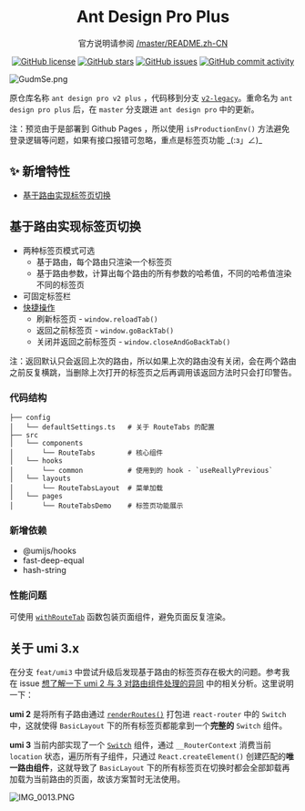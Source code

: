 <h1 align="center">Ant Design Pro Plus</h1>

<div align="center">

官方说明请参阅 [/master/README.zh-CN](https://github.com/ant-design/ant-design-pro/blob/master/README.zh-CN.md)

[![GitHub license](https://img.shields.io/github/license/zpr1g/ant-design-pro-plus.svg)](https://github.com/zpr1g/ant-design-pro-plus/blob/master/LICENSE) [![GitHub stars](https://img.shields.io/github/stars/zpr1g/ant-design-pro-plus.svg)](https://github.com/zpr1g/ant-design-pro-plus/stargazers) [![GitHub issues](https://img.shields.io/github/issues/zpr1g/ant-design-pro-plus.svg)](https://github.com/zpr1g/ant-design-pro-plus/issues) [![GitHub commit activity](https://img.shields.io/github/commit-activity/m/zpr1g/ant-design-pro-plus.svg)](https://github.com/zpr1g/ant-design-pro-plus/commits/master)

</div>

![GudmSe.png](https://s1.ax1x.com/2020/03/30/GudmSe.png)

原仓库名称 `ant design pro v2 plus` ，代码移到分支 [`v2-legacy`](https://github.com/zpr1g/ant-design-pro-plus/tree/v2-legacy)。重命名为 `ant design pro plus` 后，在 `master` 分支跟进 `ant design pro` 中的更新。

注：预览由于是部署到 Github Pages ，所以使用 `isProductionEnv()` 方法避免登录逻辑等问题，如果有接口报错可忽略，重点是标签页功能 \_(:з」∠)\_

## ✨ 新增特性

- [基于路由实现标签页切换](#基于路由实现标签页切换)

## 基于路由实现标签页切换

- 两种标签页模式可选
  - 基于路由，每个路由只渲染一个标签页
  - 基于路由参数，计算出每个路由的所有参数的哈希值，不同的哈希值渲染不同的标签页
- 可固定标签栏
- [快捷操作](/src/typings.d.ts#L35)
  - 刷新标签页 - `window.reloadTab()`
  - 返回之前标签页 - `window.goBackTab()`
  - 关闭并返回之前标签页 - `window.closeAndGoBackTab()`

注：返回默认只会返回上次的路由，所以如果上次的路由没有关闭，会在两个路由之前反复横跳，当删除上次打开的标签页之后再调用该返回方法时只会打印警告。

### 代码结构

```
├── config
│   └── defaultSettings.ts   # 关于 RouteTabs 的配置
├── src
│   └── components
│       └── RouteTabs        # 核心组件
│   └── hooks
│       └── common           # 使用到的 hook - `useReallyPrevious`
│   └── layouts
│       └── RouteTabsLayout  # 菜单加载
│   └── pages
│       └── RouteTabsDemo    # 标签页功能展示
```

### 新增依赖

- @umijs/hooks
- fast-deep-equal
- hash-string

### 性能问题

可使用 [`withRouteTab`](/src/components/RouteTabs/utils.tsx#L180) 函数包装页面组件，避免页面反复渲染。

## 关于 umi 3.x

在分支 `feat/umi3` 中尝试升级后发现基于路由的标签页存在极大的问题。参考我在 issue [想了解一下 umi 2 与 3 对路由组件处理的异同](https://github.com/umijs/umi/issues/4425) 中的相关分析。这里说明一下：

**umi 2** 是将所有子路由通过 [`renderRoutes()`](https://github.com/umijs/umi/blob/c0a2ac5aa9/packages/umi/src/renderRoutes.js#L129) 打包进 `react-router` 中的 `Switch` 中，这就使得 `BasicLayout` 下的所有标签页都能拿到一个**完整的** `Switch` 组件。

**umi 3** 当前内部实现了一个 [`Switch`](https://github.com/umijs/umi/blob/master/packages/renderer-react/src/renderRoutes/Switch.tsx#L2) 组件，通过 `__RouterContext` 消费当前 `location` 状态，遍历所有子组件，只通过 `React.createElement()` 创建匹配的**唯一路由组件**，这就导致了 `BasicLayout` 下的所有标签页在切换时都会全部卸载再加载为当前路由的页面，故该方案暂时无法使用。

![IMG_0013.PNG](https://i.loli.net/2020/04/17/W3gOx26dFb8Qjsc.png)
